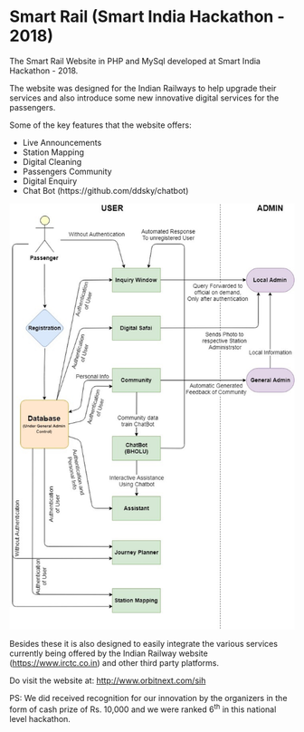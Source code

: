 # Smart Rail (Smart India Hackathon - 2018)
The Smart Rail Website in PHP and MySql developed at Smart India Hackathon - 2018.

The website was designed for the Indian Railways to help upgrade their services and also introduce some new innovative digital services for the passengers.

Some of the key features that the website offers:
<ul>
  <li>Live Announcements</li>
  <li>Station Mapping</li>
  <li>Digital Cleaning</li>
  <li>Passengers Community</li>
  <li>Digital Enquiry</li>
  <li>Chat Bot (https://github.com/ddsky/chatbot)</li>
</ul>

![Block Diagram](Block_diagram.jpg)

Besides these it is also designed to easily integrate the various services currently being offered by the Indian Railway website (https://www.irctc.co.in) and other third party platforms.

Do visit the website at:
http://www.orbitnext.com/sih

PS: We did received recognition for our innovation by the organizers in the form of cash prize of Rs. 10,000 and we were ranked 6<sup>th</sup> in this national level hackathon.
